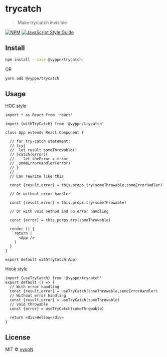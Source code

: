 # trycatch

> Make try/catch invisible

[![NPM](https://img.shields.io/npm/v/trycatch.svg)](https://www.npmjs.com/package/trycatch) [![JavaScript Style Guide](https://img.shields.io/badge/code_style-standard-brightgreen.svg)](https://standardjs.com)

## Install

```bash
npm install --save @vyppn/trycatch
```
OR
```bash
yarn add @vyppn/trycatch
```

## Usage

HOC style
```tsx
import * as React from 'react'

import {withTryCatch} from '@vyppn/trycatch'

class App extends React.Component {

  // for try-catch statement:
  // try{
  //  let result someThrowable()
  // }catch(error){
  //    let theError = error
  //  someErrorHandler(error)
  // }
  //
  // Can rewrite like this
  
  const {result,error} = this.props.try(someThrowable,someErrorHadler)

  // Or without error handler
  
  const {result,error} = this.props.try(someThrowable)
  
  // Or with void method and no error handling
  
  const {error} = this.porps.try(someThrowable)

  render () {
    return (
      <App />
    )
  }
}

export default withTryCatch(App)
```

Hook style

```tsx
import {useTryCatch} from '@vyppn/trycatch'
export default () => {
  // With error handling
  const {result,error} = useTryCatch(someThrowable,someErrorHandler)
  // Without error handling
  const {result,error} = useTryCatch(someThrowable)
  // void throwable
  const {error} = useTryCatch(someThrowable)

  return <div>Hellow</div>
}
```

## License

MIT © [vyppN](https://github.com/vyppN)
